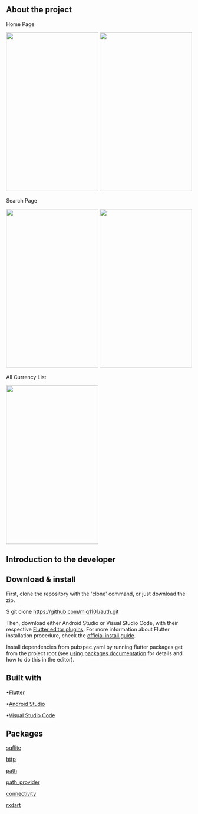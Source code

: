 #
## About the project


Home Page

<img src="https://github.com/miq1101/bitcoin_converter/tree/master/assets/homePage.jpg" width="250" height="430">  <img src="https://github.com/miq1101/bitcoin_converter/tree/master/assets/convert.jpg" width="250" height="430">



Search Page

<img src="https://github.com/miq1101/bitcoin_converter/tree/master/assets/searchPage.jpg" width="250" height="430">  <img src="https://github.com/miq1101/bitcoin_converter/tree/master/assets/searchCountry.jpg" width="250" height="430">

All Currency List

<img src="https://github.com/miq1101/bitcoin_converter/tree/master/assets/allList.jpg" width="250" height="430">

## Introduction to the developer

## Download & install

First, clone the repository with the 'clone' command, or just download the zip.

$ git clone https://github.com/miq1101/auth.git

Then, download either Android Studio or Visual Studio Code, with their respective [Flutter editor plugins](https://flutter.dev/docs/get-started/editor). For more information about Flutter installation procedure, check the [official install guide](https://flutter.dev/docs/get-started/install).

Install dependencies from pubspec.yaml by running flutter packages get from the project root (see [using packages documentation](https://flutter.dev/docs/development/packages-and-plugins/using-packages#adding-a-package-dependency-to-an-app) for details and how to do this in the editor).

## Built with

•[Flutter](https://flutter.dev/)

•[Android Studio](https://developer.android.com/studio/index.html/)

•[Visual Studio Code](https://code.visualstudio.com/)

## Packages

[sqflite](https://pub.dev/packages/sqflite)

[http](https://pub.dev/packages/http)

[path](https://pub.dev/packages/path)

[path_provider](https://pub.dev/packages/path_provider)

[connectivity](https://pub.dev/packages/connectivity)

[rxdart](https://pub.dev/packages/rxdart)




